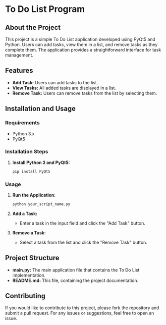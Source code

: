 # To Do List Program

## About the Project

This project is a simple To Do List application developed using PyQt5 and Python. Users can add tasks, view them in a list, and remove tasks as they complete them. The application provides a straightforward interface for task management.

## Features

- **Add Task:** Users can add tasks to the list.
- **View Tasks:** All added tasks are displayed in a list.
- **Remove Task:** Users can remove tasks from the list by selecting them.

## Installation and Usage

### Requirements

- Python 3.x
- PyQt5

### Installation Steps

1. **Install Python 3 and PyQt5:**

    ```bash
    pip install PyQt5
    ```

### Usage

1. **Run the Application:**

    ```bash
    python your_script_name.py
    ```

2. **Add a Task:**
    - Enter a task in the input field and click the "Add Task" button.

3. **Remove a Task:**
    - Select a task from the list and click the "Remove Task" button.

## Project Structure

- **main.py:** The main application file that contains the To Do List implementation.
- **README.md:** This file, containing the project documentation.

## Contributing

If you would like to contribute to this project, please fork the repository and submit a pull request. For any issues or suggestions, feel free to open an issue.

